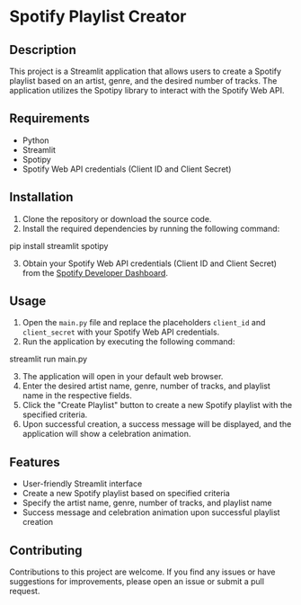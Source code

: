 # Spotify Playlist Creator

## Description
This project is a Streamlit application that allows users to create a Spotify playlist based on an artist, genre, and the desired number of tracks. The application utilizes the Spotipy library to interact with the Spotify Web API.

## Requirements
- Python
- Streamlit
- Spotipy
- Spotify Web API credentials (Client ID and Client Secret)

## Installation
1. Clone the repository or download the source code.
2. Install the required dependencies by running the following command:

pip install streamlit spotipy

3. Obtain your Spotify Web API credentials (Client ID and Client Secret) from the [Spotify Developer Dashboard](https://developer.spotify.com/dashboard/).

## Usage
1. Open the `main.py` file and replace the placeholders `client_id` and `client_secret` with your Spotify Web API credentials.
2. Run the application by executing the following command:

streamlit run main.py

3. The application will open in your default web browser.
4. Enter the desired artist name, genre, number of tracks, and playlist name in the respective fields.
5. Click the "Create Playlist" button to create a new Spotify playlist with the specified criteria.
6. Upon successful creation, a success message will be displayed, and the application will show a celebration animation.

## Features
- User-friendly Streamlit interface
- Create a new Spotify playlist based on specified criteria
- Specify the artist name, genre, number of tracks, and playlist name
- Success message and celebration animation upon successful playlist creation

## Contributing
Contributions to this project are welcome. If you find any issues or have suggestions for improvements, please open an issue or submit a pull request.
